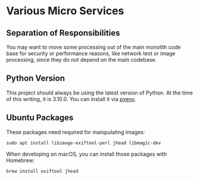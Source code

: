 # Various Micro Services

## Separation of Responsibilities

You may want to move some processing out of the main monolith code base for security or performance reasons, like network test or image processing, since they do not depend on the main codebase.

## Python Version

This project should always be using the latest version of Python. At the time of this writing, it is 3.10.0. You can install it via [pyenv](https://github.com/pyenv/pyenv).

## Ubuntu Packages

These packages need required for manipulating images:

```
sudo apt install libimage-exiftool-perl jhead libmagic-dev
```

When developing on macOS, you can install those packages with Homebrew:

```
brew install exiftool jhead
```
